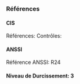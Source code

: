 ### Références

#### CIS
Références:
Contrôles:

#### ANSSI
Référence ANSSI: R24

#### Niveau de Durcissement: 3
 